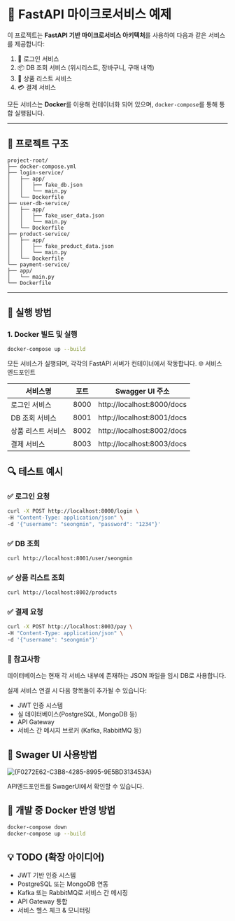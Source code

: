 # 🧩 FastAPI 마이크로서비스 예제

이 프로젝트는 **FastAPI 기반 마이크로서비스 아키텍처**를 사용하여 다음과 같은 서비스를 제공합니다:

1. 🔐 로그인 서비스  
2. 📦 DB 조회 서비스 (위시리스트, 장바구니, 구매 내역)  
3. 🛒 상품 리스트 서비스  
4. 💳 결제 서비스  

모든 서비스는 **Docker**를 이용해 컨테이너화 되어 있으며, `docker-compose`를 통해 통합 실행됩니다.

---

## 📁 프로젝트 구조
```
project-root/
├── docker-compose.yml
├── login-service/
│   ├── app/
│   │   ├── fake_db.json
│   │   └── main.py
│   └── Dockerfile
├── user-db-service/
│   ├── app/
│   │   ├── fake_user_data.json
│   │   └── main.py
│   └── Dockerfile
├── product-service/
│   ├── app/
│   │   ├── fake_product_data.json
│   │   └── main.py
│   └── Dockerfile
└── payment-service/
├── app/
│   └── main.py
└── Dockerfile
```


---

## 🐳 실행 방법

### 1. Docker 빌드 및 실행

```bash
docker-compose up --build
```
모든 서비스가 실행되며, 각각의 FastAPI 서버가 컨테이너에서 작동합니다.
🌐 서비스 엔드포인트

| 서비스명	| 포트	| Swagger UI 주소 |
|----------|----|---------------|
| 로그인 서비스 |	8000	| http://localhost:8000/docs |
| DB 조회 서비스 |	8001	| http://localhost:8001/docs |
| 상품 리스트 서비스 |	8002	| http://localhost:8002/docs |
| 결제 서비스 |	8003	| http://localhost:8003/docs |


## 🔍 테스트 예시
### ✅ 로그인 요청

```bash
curl -X POST http://localhost:8000/login \
-H "Content-Type: application/json" \
-d '{"username": "seongmin", "password": "1234"}'
```
### ✅ DB 조회

```bash
curl http://localhost:8001/user/seongmin
```
### ✅ 상품 리스트 조회
```bash
curl http://localhost:8002/products
```
### ✅ 결제 요청

```bash
curl -X POST http://localhost:8003/pay \
-H "Content-Type: application/json" \
-d '{"username": "seongmin"}'
```
### 📝 참고사항
데이터베이스는 현재 각 서비스 내부에 존재하는 JSON 파일을 임시 DB로 사용합니다.

실제 서비스 연결 시 다음 항목들이 추가될 수 있습니다:

- JWT 인증 시스템
- 실 데이터베이스(PostgreSQL, MongoDB 등)
- API Gateway
- 서비스 간 메시지 브로커 (Kafka, RabbitMQ 등)

## 📝 Swager UI 사용방법 
![{F0272E62-C3B8-4285-8995-9E5BD313453A}](https://github.com/user-attachments/assets/67d1495a-7269-48f9-85a9-d8e21b9c99a8)

API엔드포인트를 SwagerUI에서 확인할 수 있습니다.

## 🔄 개발 중 Docker 반영 방법

```bash
docker-compose down
docker-compose up --build
```
## 💡 TODO (확장 아이디어)
- JWT 기반 인증 시스템
- PostgreSQL 또는 MongoDB 연동
- Kafka 또는 RabbitMQ로 서비스 간 메시징
- API Gateway 통합
- 서비스 헬스 체크 & 모니터링
